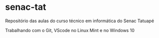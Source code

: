 # senac-tat
Repositório das aulas do curso técnico em informática do Senac Tatuapé 

Trabalhando com o Git, VScode no Linux Mint e no Windows 10
